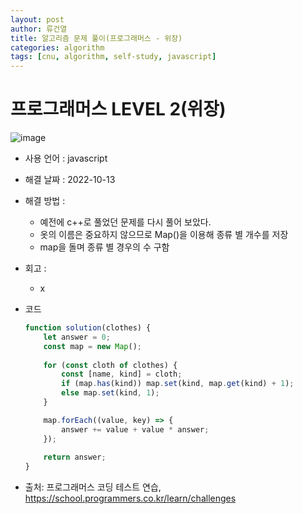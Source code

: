 ```yaml
---
layout: post
author: 류건열
title: 알고리즘 문제 풀이(프로그래머스 - 위장)
categories: algorithm
tags: [cnu, algorithm, self-study, javascript]
---
```


# 프로그래머스 LEVEL 2(위장)

  ![image](https://user-images.githubusercontent.com/34560965/195002246-e97e287c-bfb3-4ab0-824d-9928337643dc.png)

  - 사용 언어 : javascript

  - 해결 날짜 : 2022-10-13

  - 해결 방법 :
    - 예전에 c++로 풀었던 문제를 다시 풀어 보았다.
    - 옷의 이름은 중요하지 않으므로 Map()을 이용해 종류 별 개수를 저장
    - map을 돌며 종류 별 경우의 수 구함

  - 회고 : 
    - x
  
  - 코드

    ```javascript
    function solution(clothes) {
        let answer = 0;
        const map = new Map();
        
        for (const cloth of clothes) {
            const [name, kind] = cloth;
            if (map.has(kind)) map.set(kind, map.get(kind) + 1);
            else map.set(kind, 1);
        }

        map.forEach((value, key) => {
            answer += value + value * answer;
        });
        
        return answer;
    }
    ```
    
  - 출처: 프로그래머스 코딩 테스트 연습, https://school.programmers.co.kr/learn/challenges
